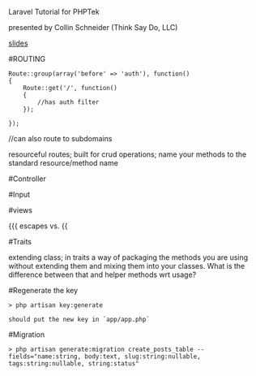 Laravel Tutorial for PHPTek

presented by Collin Schneider (Think Say Do, LLC)

[slides]( http://thinksaydo.com/phptek-laravel.pdf)

#ROUTING

	Route::group(array('before' => 'auth'), function()
	{
    	Route::get('/', function()
    	{
        	//has auth filter
    	});

	});

//can also route to subdomains

resourceful routes; built for crud operations; name your methods to the standard resource/method name


#Controller

#Input

#views

{{{ escapes vs. {{ 

#Traits

extending class; in traits a way of packaging the methods you are using without extending them and mixing them into your classes.  What is the difference between that and helper methods wrt usage?

#Regenerate the key

	> php artisan key:generate
	
	should put the new key in `app/app.php`
	
	
#Migration

	> php artisan generate:migration create_posts_table --fields="name:string, body:text, slug:string:nullable, tags:string:nullable, string:status"

